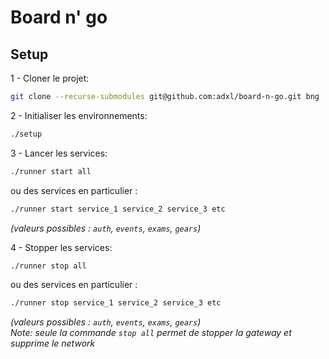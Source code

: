 # Board n' go

## Setup

1 - Cloner le projet:  

```bash
git clone --recurse-submodules git@github.com:adxl/board-n-go.git bng
```

2 - Initialiser les environnements:  

```bash
./setup
```

3 - Lancer les services:  

```bash
./runner start all
```

ou des services en particulier :

```bash
./runner start service_1 service_2 service_3 etc
```

_(valeurs possibles : `auth`, `events`, `exams`, `gears`)_

4 - Stopper les services:  

```bash
./runner stop all
```

ou des services en particulier :

```bash
./runner stop service_1 service_2 service_3 etc
```

_(valeurs possibles : `auth`, `events`, `exams`, `gears`)_  
_Note: seule la commande `stop all` permet de stopper la gateway et supprime le network_



